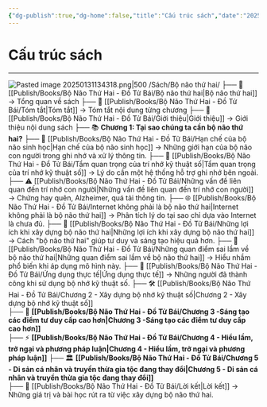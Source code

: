 ```yaml
---
{"dg-publish":true,"dg-home":false,"title":"Cấu trúc sách","date":"2025-01-31","tags":["book","books/bo-nao-thu-hai"],"dg-path":"Books/Bộ Não Thứ Hai - Đồ Tử Bái/Cấu trúc sách Bộ Não Thứ Hai.md","permalink":"/books/bo-nao-thu-hai-do-tu-bai/cau-truc-sach-bo-nao-thu-hai/","dgPassFrontmatter":true,"noteIcon":"","updated":"2025-01-31T22:47:32.384+07:00"}
---
```


# Cấu trúc sách
---
![Pasted image 20250131134318.png|500](/img/user/src/Pasted%20image%2020250131134318.png)
/Sách/Bộ não thứ hai/
├── 📖 [[Publish/Books/Bộ Não Thứ Hai - Đồ Tử Bái/Bộ não thứ hai\|Bộ não thứ hai]] → Tổng quan về sách
├── 📝 [[Publish/Books/Bộ Não Thứ Hai - Đồ Tử Bái/Tóm tắt\|Tóm tắt]] → Tóm tắt nội dung từng chương
├── 📝 [[Publish/Books/Bộ Não Thứ Hai - Đồ Tử Bái/Giới thiệu\|Giới thiệu]] → Giới thiệu nội dung sách
├── 📚 **Chương 1: Tại sao chúng ta cần bộ não thứ hai?**
	├── 🧠 [[Publish/Books/Bộ Não Thứ Hai - Đồ Tử Bái/Hạn chế của bộ não sinh học\|Hạn chế của bộ não sinh học]] →  Những giới hạn của bộ não con người trong ghi nhớ và xử lý thông tin.
	├── 🧠 [[Publish/Books/Bộ Não Thứ Hai - Đồ Tử Bái/Tầm quan trọng của trí nhớ kỹ thuật số\|Tầm quan trọng của trí nhớ kỹ thuật số]] →  Lý do cần một hệ thống hỗ trợ ghi nhớ bên ngoài.
	├── ⚠️ [[Publish/Books/Bộ Não Thứ Hai - Đồ Tử Bái/Những vấn đề liên quan đến trí nhớ con người\|Những vấn đề liên quan đến trí nhớ con người]] → Chứng hay quên, Alzheimer, quá tải thông tin.
	├── 🌐 [[Publish/Books/Bộ Não Thứ Hai - Đồ Tử Bái/Internet không phải là bộ não thứ hai\|Internet không phải là bộ não thứ hai]] →  Phân tích lý do tại sao chỉ dựa vào Internet là chưa đủ.
	├── 📌 [[Publish/Books/Bộ Não Thứ Hai - Đồ Tử Bái/Những lợi ích khi xây dựng bộ não thứ hai\|Những lợi ích khi xây dựng bộ não thứ hai]] → Cách "bộ não thứ hai" giúp tư duy và sáng tạo hiệu quả hơn.
	├── 💬 [[Publish/Books/Bộ Não Thứ Hai - Đồ Tử Bái/Những quan điểm sai lầm về bộ não thứ hai\|Những quan điểm sai lầm về bộ não thứ hai]] → Hiểu nhầm phổ biến khi áp dụng mô hình này.
	├── 📑 [[Publish/Books/Bộ Não Thứ Hai - Đồ Tử Bái/Ứng dụng thực tế\|Ứng dụng thực tế]] → Những người đã thành công khi sử dụng bộ nhớ kỹ thuật số.
├── 🛠️ [[Publish/Books/Bộ Não Thứ Hai - Đồ Tử Bái/Chương 2 - Xây dựng bộ nhớ kỹ thuật số\|Chương 2 - Xây dựng bộ nhớ kỹ thuật số]]	
├── 🚀 **[[Publish/Books/Bộ Não Thứ Hai - Đồ Tử Bái/Chương 3 -Sáng tạo các điểm tư duy cấp cao hơn\|Chương 3 -Sáng tạo các điểm tư duy cấp cao hơn]]**	
├── ⚡ **[[Publish/Books/Bộ Não Thứ Hai - Đồ Tử Bái/Chương 4 - Hiểu lầm, trở ngại và phương pháp luận\|Chương 4 - Hiểu lầm, trở ngại và phương pháp luận]]**	
├── 🏛️ **[[Publish/Books/Bộ Não Thứ Hai - Đồ Tử Bái/Chương 5 - Di sản cá nhân và truyền thừa gia tộc đang thay đổi\|Chương 5 - Di sản cá nhân và truyền thừa gia tộc đang thay đổi]]**	
├── 🎯 [[Publish/Books/Bộ Não Thứ Hai - Đồ Tử Bái/Lời kết\|Lời kết]] → Những giá trị và bài học rút ra từ việc xây dựng bộ não thứ hai.
